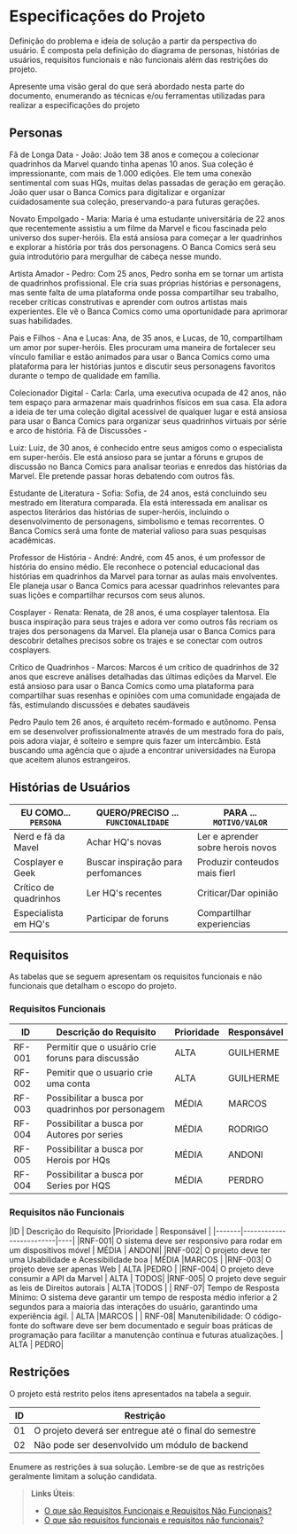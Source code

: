 # Especificações do Projeto

Definição do problema e ideia de solução a partir da perspectiva do usuário. É composta pela definição do  diagrama de personas, histórias de usuários, requisitos funcionais e não funcionais além das restrições do projeto.

Apresente uma visão geral do que será abordado nesta parte do documento, enumerando as técnicas e/ou ferramentas utilizadas para realizar a especificações do projeto

## Personas
Fã de Longa Data - João: João tem 38 anos e começou a colecionar quadrinhos da Marvel quando tinha apenas 10 anos. Sua coleção é impressionante, com mais de 1.000 edições. Ele tem uma conexão sentimental com suas HQs, muitas delas passadas de geração em geração. João quer usar o Banca Comics para digitalizar e organizar cuidadosamente sua coleção, preservando-a para futuras gerações.

Novato Empolgado - Maria: Maria é uma estudante universitária de 22 anos que recentemente assistiu a um filme da Marvel e ficou fascinada pelo universo dos super-heróis. Ela está ansiosa para começar a ler quadrinhos e explorar a história por trás dos personagens. O Banca Comics será seu guia introdutório para mergulhar de cabeça nesse mundo.


Artista Amador - Pedro: Com 25 anos, Pedro sonha em se tornar um artista de quadrinhos profissional. Ele cria suas próprias histórias e personagens, mas sente falta de uma plataforma onde possa compartilhar seu trabalho, receber críticas construtivas e aprender com outros artistas mais experientes. Ele vê o Banca Comics como uma oportunidade para aprimorar suas habilidades.

Pais e Filhos - Ana e Lucas: Ana, de 35 anos, e Lucas, de 10, compartilham um amor por super-heróis. Eles procuram uma maneira de fortalecer seu vínculo familiar e estão animados para usar o Banca Comics como uma plataforma para ler histórias juntos e discutir seus personagens favoritos durante o tempo de qualidade em família.


Colecionador Digital - Carla: Carla, uma executiva ocupada de 42 anos, não tem espaço para armazenar mais quadrinhos físicos em sua casa. Ela adora a ideia de ter uma coleção digital acessível de qualquer lugar e está ansiosa para usar o Banca Comics para organizar seus quadrinhos virtuais por série e arco de história.
Fã de Discussões - 

Luiz: Luiz, de 30 anos, é conhecido entre seus amigos como o especialista em super-heróis. Ele está ansioso para se juntar a fóruns e grupos de discussão no Banca Comics para analisar teorias e enredos das histórias da Marvel. Ele pretende passar horas debatendo com outros fãs.


Estudante de Literatura - Sofia: Sofia, de 24 anos, está concluindo seu mestrado em literatura comparada. Ela está interessada em analisar os aspectos literários das histórias de super-heróis, incluindo o desenvolvimento de personagens, simbolismo e temas recorrentes. O Banca Comics será uma fonte de material valioso para suas pesquisas acadêmicas.


Professor de História - André: André, com 45 anos, é um professor de história do ensino médio. Ele reconhece o potencial educacional das histórias em quadrinhos da Marvel para tornar as aulas mais envolventes. Ele planeja usar o Banca Comics para acessar quadrinhos relevantes para suas lições e compartilhar recursos com seus alunos.


Cosplayer - Renata: Renata, de 28 anos, é uma cosplayer talentosa. Ela busca inspiração para seus trajes e adora ver como outros fãs recriam os trajes dos personagens da Marvel. Ela planeja usar o Banca Comics para descobrir detalhes precisos sobre os trajes e se conectar com outros cosplayers.


Crítico de Quadrinhos - Marcos: Marcos é um crítico de quadrinhos de 32 anos que escreve análises detalhadas das últimas edições da Marvel. Ele está ansioso para usar o Banca Comics como uma plataforma para compartilhar suas resenhas e opiniões com uma comunidade engajada de fãs, estimulando discussões e debates saudáveis


Pedro Paulo tem 26 anos, é arquiteto recém-formado e autônomo. Pensa em se desenvolver profissionalmente através de um mestrado fora do país, pois adora viajar, é solteiro e sempre quis fazer um intercâmbio. Está buscando uma agência que o ajude a encontrar universidades na Europa que aceitem alunos estrangeiros.

## Histórias de Usuários

|EU COMO... `PERSONA`| QUERO/PRECISO ... `FUNCIONALIDADE` |PARA ... `MOTIVO/VALOR`                 |
|--------------------|------------------------------------|----------------------------------------|
|Nerd e fã da Mavel  | Achar HQ's novas                   | Ler e aprender sobre herois novos      |
|Cosplayer e Geek    | Buscar inspiração para perfomances |Produzir conteudos mais fierl           |
|Crítico de quadrinhos|Ler HQ's recentes                  | Criticar/Dar opinião                   |
|Especialista em HQ's| Participar de foruns               |Compartilhar experiencias               |

## Requisitos

As tabelas que se seguem apresentam os requisitos funcionais e não funcionais que detalham o escopo do projeto.

### Requisitos Funcionais

|ID    | Descrição do Requisito  | Prioridade | Responsável |
|------|-----------------------------------------|----| ----|
|RF-001| Permitir que o usuário crie foruns para discussão | ALTA | GUILHERME |
|RF-002| Pemitir que o usuario crie uma conta   | ALTA |GUILHERME |
|RF-003| Possibilitar a busca por quadrinhos por personagem   | MÉDIA |MARCOS |
|RF-004| Possibilitar a busca por Autores por series   | MÉDIA |RODRIGO |
|RF-005| Possibilitar a busca por Herois por HQs   | MÉDIA |ANDONI |
|RF-004| Possibilitar a busca por Series por HQS   | MÉDIA |PERDRO |








### Requisitos não Funcionais

|ID     | Descrição do Requisito  |Prioridade | Responsável |
|-------|-------------------------|----|
|RNF-001| O sistema deve ser responsivo para rodar em um dispositivos móvel | MÉDIA | ANDONI|
|RNF-002| O projeto deve ter uma Usabilidade e Acessibilidade boa   | MÉDIA |MARCOS |
|RNF-003| O projeto deve ser apenas Web   | ALTA |PEDRO |
|RNF-004| O projeto deve consumir a API da Marvel   | ALTA | TODOS|
|RNF-005| O projeto deve seguir as leis de Direitos autorais  | ALTA |TODOS |
| RNF-07| Tempo de Resposta Mínimo: O sistema deve garantir um tempo de resposta médio inferior a 2 segundos para a maioria das interações do usuário, garantindo uma experiência ágil. | ALTA |MARCOS |
| RNF-08| Manutenibilidade: O código-fonte do software deve ser bem documentado e seguir boas práticas de programação para facilitar a manutenção contínua e futuras atualizações. | ALTA | PEDRO|

## Restrições

O projeto está restrito pelos itens apresentados na tabela a seguir.

|ID| Restrição                                             |
|--|-------------------------------------------------------|
|01| O projeto deverá ser entregue até o final do semestre |
|02| Não pode ser desenvolvido um módulo de backend        |


Enumere as restrições à sua solução. Lembre-se de que as restrições geralmente limitam a solução candidata.

> **Links Úteis**:
> - [O que são Requisitos Funcionais e Requisitos Não Funcionais?](https://codificar.com.br/requisitos-funcionais-nao-funcionais/)
> - [O que são requisitos funcionais e requisitos não funcionais?](https://analisederequisitos.com.br/requisitos-funcionais-e-requisitos-nao-funcionais-o-que-sao/)
